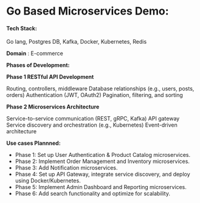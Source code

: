 # **Go Based Microservices Demo:**

#### Tech Stack:
Go lang, Postgres DB, Kafka, Docker, Kubernetes, Redis

**Domain** : E-commerce

**Phases of Development:**

**Phase 1 RESTful API Development**

Routing, controllers, middleware
Database relationships (e.g., users, posts, orders)
Authentication (JWT, OAuth2)
Pagination, filtering, and sorting

**Phase 2 Microservices Architecture**

Service-to-service communication (REST, gRPC, Kafka)
API gateway
Service discovery and orchestration (e.g., Kubernetes)
Event-driven architecture

**Use cases Plannned:**
- Phase 1: Set up User Authentication & Product Catalog microservices.
- Phase 2: Implement Order Management and Inventory microservices.
- Phase 3: Add Notification microservices.
- Phase 4: Set up API Gateway, integrate service discovery, and deploy using Docker/Kubernetes.
- Phase 5: Implement Admin Dashboard and Reporting microservices.
- Phase 6: Add search functionality and optimize for scalability.
